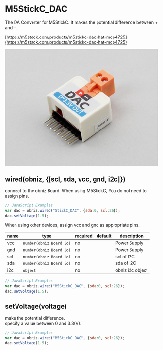 # M5StickC_DAC

The DA Converter for M5StickC. It makes the potential difference between + and -. 

[https://m5stack.com/products/m5stickc-dac-hat-mcp4725](https://m5stack.com/products/m5stickc-dac-hat-mcp4725)

![](./image.jpg)

## wired(obniz, {[scl, sda, vcc, gnd, i2c]})
connect to the obniz Board.
When using M5StickC, You do not need to assign pins. 

```javascript
// JavaScript Examples
var dac = obniz.wired("StickC_DAC", {sda:0, scl:26});
dac.setVoltage(1.5);
```



When using other devices, assign vcc and gnd as appropriate pins.

name | type | required | default | description
--- | --- | --- | --- | ---
vcc | `number(obniz Board io)` | no |  &nbsp; | Power Supply
gnd | `number(obniz Board io)` | no |  &nbsp; | Power Supply
scl | `number(obniz Board io)` | no |  &nbsp; | scl of I2C
sda | `number(obniz Board io)` | no | &nbsp;  | sda of I2C
i2c | `object` | no | &nbsp;  | obniz i2c object

```javascript
// JavaScript Examples
var dac = obniz.wired("M5StickC_DAC", {sda:0, scl:26});
dac.setVoltage(1.5);
```


## setVoltage(voltage)

make the potential difference.  
specify a value between 0 and 3.3(V). 

```javascript
// JavaScript Examples
var dac = obniz.wired("M5StickC_DAC", {sda:0, scl:26});
dac.setVoltage(1.5);
```